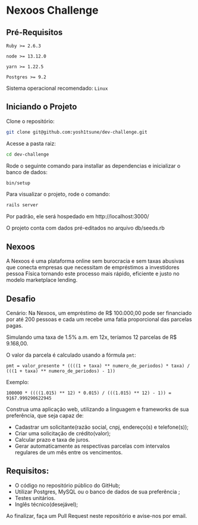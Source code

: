 # Nexoos Challenge

## Pré-Requisitos

`Ruby >= 2.6.3`

`node >= 13.12.0`

`yarn >= 1.22.5`

`Postgres >= 9.2`

Sistema operacional recomendado: `Linux`

## Iniciando o Projeto

Clone o repositório:

```bash
git clone git@github.com:yosh1tsune/dev-challenge.git
```

Acesse a pasta raiz:

```bash
cd dev-challenge
```

Rode o seguinte comando para installar as dependencias e inicializar o banco de dados:

```bash
bin/setup
```

Para visualizar o projeto, rode o comando:

```bash
rails server
```

Por padrão, ele será hospedado em http://localhost:3000/

O projeto conta com dados pré-editados no arquivo db/seeds.rb

## Nexoos

A Nexoos é uma plataforma online sem burocracia e sem taxas abusivas que conecta empresas
que necessitam de empréstimos a investidores pessoa Física tornando este processo mais rápido, eficiente e justo no modelo marketplace lending.

## Desafio

Cenário: Na Nexoos, um empréstimo de R$ 100.000,00 pode ser financiado por até 200 pessoas e cada um recebe uma fatia proporcional das parcelas pagas.

Simulando uma taxa de 1.5% a.m. em 12x, teríamos 12 parcelas de R$ 9.168,00.

O valor da parcela é calculado usando a fórmula `pmt`:

```
pmt = valor_presente * ((((1 + taxa) ** numero_de_periodos) * taxa) / (((1 + taxa) ** numero_de_periodos) - 1))
```

Exemplo:

```
100000 * ((((1.015) ** 12) * 0.015) / (((1.015) ** 12) - 1)) = 9167.999290622945
```

Construa uma aplicação web, utilizando a linguagem e frameworks de sua preferência, que seja capaz de:
- Cadastrar um solicitante(razão social, cnpj, endereço(s) e telefone(s));
- Criar uma solicitação de crédito(valor);
- Calcular prazo e taxa de juros.
- Gerar automaticamente as respectivas parcelas com intervalos regulares de um mês entre os vencimentos. 

## Requisitos:

- O código no repositório público do GitHub;
- Utilizar Postgres, MySQL ou o banco de dados de sua preferência ;
- Testes unitários.
- Inglês técnico(desejável);

Ao finalizar, faça um Pull Request neste repositório e avise-nos por email.
